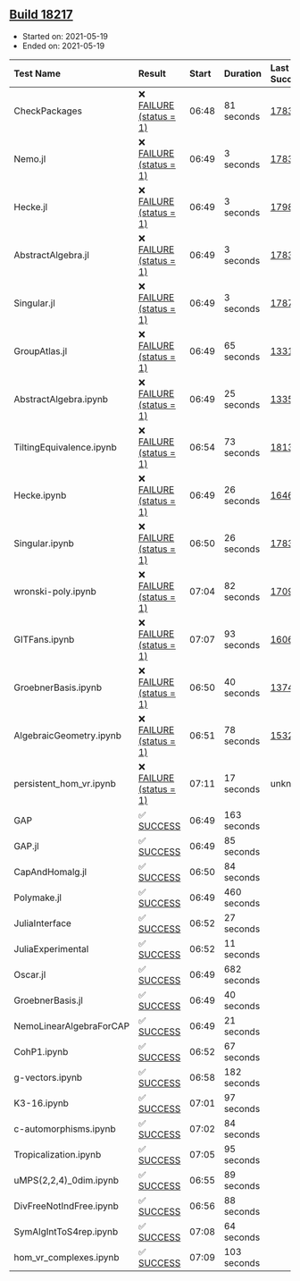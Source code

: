 ## [Build 18217](https://oscarci.mathematik.uni-kl.de/job/oscar/18217/)

* Started on: 2021-05-19
* Ended on: 2021-05-19

| Test Name    | Result | Start | Duration | Last Success | First Failure |
|:-------------|:-------|:------|:---------|:-------------|:--------------|
| CheckPackages | ❌ [FAILURE (status = 1)](https://oscarci.mathematik.uni-kl.de/job/oscar/18217/artifact/logs/build-18217/CheckPackages.log) | 06:48 | 81 seconds | [17832](https://oscarci.mathematik.uni-kl.de/job/oscar/17832/) | [17833](https://oscarci.mathematik.uni-kl.de/job/oscar/17833/) |
| Nemo.jl | ❌ [FAILURE (status = 1)](https://oscarci.mathematik.uni-kl.de/job/oscar/18217/artifact/logs/build-18217/Nemo.jl.log) | 06:49 | 3 seconds | [17835](https://oscarci.mathematik.uni-kl.de/job/oscar/17835/) | [17836](https://oscarci.mathematik.uni-kl.de/job/oscar/17836/) |
| Hecke.jl | ❌ [FAILURE (status = 1)](https://oscarci.mathematik.uni-kl.de/job/oscar/18217/artifact/logs/build-18217/Hecke.jl.log) | 06:49 | 3 seconds | [17987](https://oscarci.mathematik.uni-kl.de/job/oscar/17987/) | [17988](https://oscarci.mathematik.uni-kl.de/job/oscar/17988/) |
| AbstractAlgebra.jl | ❌ [FAILURE (status = 1)](https://oscarci.mathematik.uni-kl.de/job/oscar/18217/artifact/logs/build-18217/AbstractAlgebra.jl.log) | 06:49 | 3 seconds | [17831](https://oscarci.mathematik.uni-kl.de/job/oscar/17831/) | [17832](https://oscarci.mathematik.uni-kl.de/job/oscar/17832/) |
| Singular.jl | ❌ [FAILURE (status = 1)](https://oscarci.mathematik.uni-kl.de/job/oscar/18217/artifact/logs/build-18217/Singular.jl.log) | 06:49 | 3 seconds | [17871](https://oscarci.mathematik.uni-kl.de/job/oscar/17871/) | [17872](https://oscarci.mathematik.uni-kl.de/job/oscar/17872/) |
| GroupAtlas.jl | ❌ [FAILURE (status = 1)](https://oscarci.mathematik.uni-kl.de/job/oscar/18217/artifact/logs/build-18217/GroupAtlas.jl.log) | 06:49 | 65 seconds | [13311](https://oscarci.mathematik.uni-kl.de/job/oscar/13311/) | [13312](https://oscarci.mathematik.uni-kl.de/job/oscar/13312/) |
| AbstractAlgebra.ipynb | ❌ [FAILURE (status = 1)](https://oscarci.mathematik.uni-kl.de/job/oscar/18217/artifact/logs/build-18217/AbstractAlgebra.ipynb.log) | 06:49 | 25 seconds | [13355](https://oscarci.mathematik.uni-kl.de/job/oscar/13355/) | [13356](https://oscarci.mathematik.uni-kl.de/job/oscar/13356/) |
| TiltingEquivalence.ipynb | ❌ [FAILURE (status = 1)](https://oscarci.mathematik.uni-kl.de/job/oscar/18217/artifact/logs/build-18217/TiltingEquivalence.ipynb.log) | 06:54 | 73 seconds | [18131](https://oscarci.mathematik.uni-kl.de/job/oscar/18131/) | [18132](https://oscarci.mathematik.uni-kl.de/job/oscar/18132/) |
| Hecke.ipynb | ❌ [FAILURE (status = 1)](https://oscarci.mathematik.uni-kl.de/job/oscar/18217/artifact/logs/build-18217/Hecke.ipynb.log) | 06:49 | 26 seconds | [16463](https://oscarci.mathematik.uni-kl.de/job/oscar/16463/) | [16464](https://oscarci.mathematik.uni-kl.de/job/oscar/16464/) |
| Singular.ipynb | ❌ [FAILURE (status = 1)](https://oscarci.mathematik.uni-kl.de/job/oscar/18217/artifact/logs/build-18217/Singular.ipynb.log) | 06:50 | 26 seconds | [17835](https://oscarci.mathematik.uni-kl.de/job/oscar/17835/) | [17836](https://oscarci.mathematik.uni-kl.de/job/oscar/17836/) |
| wronski-poly.ipynb | ❌ [FAILURE (status = 1)](https://oscarci.mathematik.uni-kl.de/job/oscar/18217/artifact/logs/build-18217/wronski-poly.ipynb.log) | 07:04 | 82 seconds | [17098](https://oscarci.mathematik.uni-kl.de/job/oscar/17098/) | [17099](https://oscarci.mathematik.uni-kl.de/job/oscar/17099/) |
| GITFans.ipynb | ❌ [FAILURE (status = 1)](https://oscarci.mathematik.uni-kl.de/job/oscar/18217/artifact/logs/build-18217/GITFans.ipynb.log) | 07:07 | 93 seconds | [16068](https://oscarci.mathematik.uni-kl.de/job/oscar/16068/) | [16069](https://oscarci.mathematik.uni-kl.de/job/oscar/16069/) |
| GroebnerBasis.ipynb | ❌ [FAILURE (status = 1)](https://oscarci.mathematik.uni-kl.de/job/oscar/18217/artifact/logs/build-18217/GroebnerBasis.ipynb.log) | 06:50 | 40 seconds | [13748](https://oscarci.mathematik.uni-kl.de/job/oscar/13748/) | [13749](https://oscarci.mathematik.uni-kl.de/job/oscar/13749/) |
| AlgebraicGeometry.ipynb | ❌ [FAILURE (status = 1)](https://oscarci.mathematik.uni-kl.de/job/oscar/18217/artifact/logs/build-18217/AlgebraicGeometry.ipynb.log) | 06:51 | 78 seconds | [15322](https://oscarci.mathematik.uni-kl.de/job/oscar/15322/) | [15323](https://oscarci.mathematik.uni-kl.de/job/oscar/15323/) |
| persistent_hom_vr.ipynb | ❌ [FAILURE (status = 1)](https://oscarci.mathematik.uni-kl.de/job/oscar/18217/artifact/logs/build-18217/persistent_hom_vr.ipynb.log) | 07:11 | 17 seconds | unknown | unknown |
| GAP | ✅ [SUCCESS](https://oscarci.mathematik.uni-kl.de/job/oscar/18217/artifact/logs/build-18217/GAP.log) | 06:49 | 163 seconds |  |  |
| GAP.jl | ✅ [SUCCESS](https://oscarci.mathematik.uni-kl.de/job/oscar/18217/artifact/logs/build-18217/GAP.jl.log) | 06:49 | 85 seconds |  |  |
| CapAndHomalg.jl | ✅ [SUCCESS](https://oscarci.mathematik.uni-kl.de/job/oscar/18217/artifact/logs/build-18217/CapAndHomalg.jl.log) | 06:50 | 84 seconds |  |  |
| Polymake.jl | ✅ [SUCCESS](https://oscarci.mathematik.uni-kl.de/job/oscar/18217/artifact/logs/build-18217/Polymake.jl.log) | 06:49 | 460 seconds |  |  |
| JuliaInterface | ✅ [SUCCESS](https://oscarci.mathematik.uni-kl.de/job/oscar/18217/artifact/logs/build-18217/JuliaInterface.log) | 06:52 | 27 seconds |  |  |
| JuliaExperimental | ✅ [SUCCESS](https://oscarci.mathematik.uni-kl.de/job/oscar/18217/artifact/logs/build-18217/JuliaExperimental.log) | 06:52 | 11 seconds |  |  |
| Oscar.jl | ✅ [SUCCESS](https://oscarci.mathematik.uni-kl.de/job/oscar/18217/artifact/logs/build-18217/Oscar.jl.log) | 06:49 | 682 seconds |  |  |
| GroebnerBasis.jl | ✅ [SUCCESS](https://oscarci.mathematik.uni-kl.de/job/oscar/18217/artifact/logs/build-18217/GroebnerBasis.jl.log) | 06:49 | 40 seconds |  |  |
| NemoLinearAlgebraForCAP | ✅ [SUCCESS](https://oscarci.mathematik.uni-kl.de/job/oscar/18217/artifact/logs/build-18217/NemoLinearAlgebraForCAP.log) | 06:49 | 21 seconds |  |  |
| CohP1.ipynb | ✅ [SUCCESS](https://oscarci.mathematik.uni-kl.de/job/oscar/18217/artifact/logs/build-18217/CohP1.ipynb.log) | 06:52 | 67 seconds |  |  |
| g-vectors.ipynb | ✅ [SUCCESS](https://oscarci.mathematik.uni-kl.de/job/oscar/18217/artifact/logs/build-18217/g-vectors.ipynb.log) | 06:58 | 182 seconds |  |  |
| K3-16.ipynb | ✅ [SUCCESS](https://oscarci.mathematik.uni-kl.de/job/oscar/18217/artifact/logs/build-18217/K3-16.ipynb.log) | 07:01 | 97 seconds |  |  |
| c-automorphisms.ipynb | ✅ [SUCCESS](https://oscarci.mathematik.uni-kl.de/job/oscar/18217/artifact/logs/build-18217/c-automorphisms.ipynb.log) | 07:02 | 84 seconds |  |  |
| Tropicalization.ipynb | ✅ [SUCCESS](https://oscarci.mathematik.uni-kl.de/job/oscar/18217/artifact/logs/build-18217/Tropicalization.ipynb.log) | 07:05 | 95 seconds |  |  |
| uMPS(2,2,4)_0dim.ipynb | ✅ [SUCCESS](https://oscarci.mathematik.uni-kl.de/job/oscar/18217/artifact/logs/build-18217/uMPS-2-2-4-_0dim.ipynb.log) | 06:55 | 89 seconds |  |  |
| DivFreeNotIndFree.ipynb | ✅ [SUCCESS](https://oscarci.mathematik.uni-kl.de/job/oscar/18217/artifact/logs/build-18217/DivFreeNotIndFree.ipynb.log) | 06:56 | 88 seconds |  |  |
| SymAlgIntToS4rep.ipynb | ✅ [SUCCESS](https://oscarci.mathematik.uni-kl.de/job/oscar/18217/artifact/logs/build-18217/SymAlgIntToS4rep.ipynb.log) | 07:08 | 64 seconds |  |  |
| hom_vr_complexes.ipynb | ✅ [SUCCESS](https://oscarci.mathematik.uni-kl.de/job/oscar/18217/artifact/logs/build-18217/hom_vr_complexes.ipynb.log) | 07:09 | 103 seconds |  |  |
